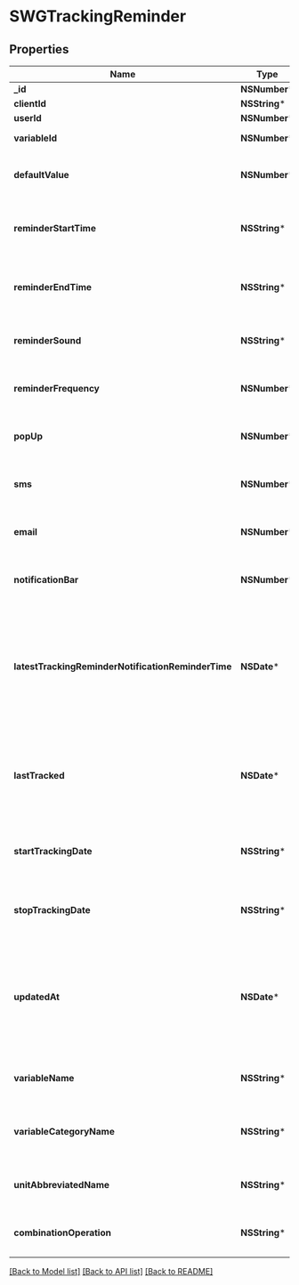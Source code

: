 # SWGTrackingReminder

## Properties
Name | Type | Description | Notes
------------ | ------------- | ------------- | -------------
**_id** | **NSNumber*** | id | [optional] 
**clientId** | **NSString*** | clientId | [optional] 
**userId** | **NSNumber*** | ID of User | [optional] 
**variableId** | **NSNumber*** | Id for the variable to be tracked | 
**defaultValue** | **NSNumber*** | Default value to use for the measurement when tracking | 
**reminderStartTime** | **NSString*** | Earliest time of day at which reminders should appear in UTC HH:MM:SS format | [optional] 
**reminderEndTime** | **NSString*** | Latest time of day at which reminders should appear in UTC HH:MM:SS format | [optional] 
**reminderSound** | **NSString*** | String identifier for the sound to accompany the reminder | [optional] 
**reminderFrequency** | **NSNumber*** | Number of seconds between one reminder and the next | 
**popUp** | **NSNumber*** | True if the reminders should appear as a popup notification | [optional] 
**sms** | **NSNumber*** | True if the reminders should be delivered via SMS | [optional] 
**email** | **NSNumber*** | True if the reminders should be delivered via email | [optional] 
**notificationBar** | **NSNumber*** | True if the reminders should appear in the notification bar | [optional] 
**latestTrackingReminderNotificationReminderTime** | **NSDate*** | UTC ISO 8601 \&quot;YYYY-MM-DDThh:mm:ss\&quot;  timestamp for the reminder time of the latest tracking reminder notification that has been pre-emptively generated in the database | [optional] 
**lastTracked** | **NSDate*** | UTC ISO 8601 \&quot;YYYY-MM-DDThh:mm:ss\&quot;  timestamp for the last time a measurement was received for this user and variable | [optional] 
**startTrackingDate** | **NSString*** | Earliest date on which the user should be reminded to track in YYYY-MM-DD format | [optional] 
**stopTrackingDate** | **NSString*** | Latest date on which the user should be reminded to track in YYYY-MM-DD format | [optional] 
**updatedAt** | **NSDate*** | When the record in the database was last updated. Use UTC ISO 8601 \&quot;YYYY-MM-DDThh:mm:ss\&quot;  datetime format. Time zone should be UTC and not local. | [optional] 
**variableName** | **NSString*** | Name of the variable to be used when sending measurements | [optional] 
**variableCategoryName** | **NSString*** | Name of the variable category to be used when sending measurements | [optional] 
**unitAbbreviatedName** | **NSString*** | Abbreviated name of the unit to be used when sending measurements | [optional] 
**combinationOperation** | **NSString*** | The way multiple measurements are aggregated over time | [optional] 

[[Back to Model list]](../README.md#documentation-for-models) [[Back to API list]](../README.md#documentation-for-api-endpoints) [[Back to README]](../README.md)


